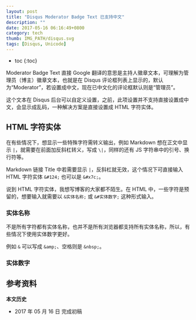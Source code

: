 ```yaml
---
layout: post
title: "Disqus Moderator Badge Text 已支持中文"
description: ""
date: 2017-05-16 06:16:49+0800
category: tech
thumb: IMG_PATH/disqus.svg
tags: [Disqus, Unicode]
---
```


* toc
{:toc}

Moderator Badge Text 直接 Google 翻译的意思是主持人徽章文本，可理解为管理员（博主）徽章文本，也就是在 Disqus 评论框列表上显示的，默认为“Moderator”，若设置成中文，现在已中文化的评论框默认则是“管理员”。

这个文本在 Disqus 后台可以自定义设置，之前，此项设置并不支持直接设置成中文，会显示成乱码，一种解决方案是直接设置成 HTML 字符实体。

## HTML 字符实体

在有些情况下，想显示一些特殊字符需转义输出，例如 Markdown 想在正文中显示 `|`，就需要在前面加反斜杠转义，写成 `\|`，同样的还有 JS 字符串中的引号、换行符等。

Markdown 链接 Title 中若需要显示 `|`，反斜杠就无效，这个情况下可直接输入 HTML 字符实体 `&#124;` 也可以是 `&#x7c;`。

说到 HTML 字符实体，我想写博客的大家都不陌生。在 HTML 中，一些字符是预留的，想要输入就需要以 `&实体名称;` 或 `&#实体数字;` 这种形式输入。

### 实体名称

不是所有字符都有实体名称，也并不是所有浏览器都支持所有实体名称，所以，有些情况下使用实体数字更好。

例如 `&` 可以写成 `&amp;`、空格则是 `&nbsp;`。

### 实体数字


## 参考资料

[1]: https://www.freeformatter.com/html-entities.html "Complete list of HTML entities - FreeFormatter.com"

**本文历史**

* 2017 年 05 月 16 日 完成初稿
